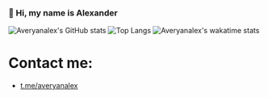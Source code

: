 ### 👋 Hi, my name is Alexander
![Averyanalex's GitHub stats](https://github-readme-stats.vercel.app/api?username=averyanalex&show_icons=true&theme=algolia)
![Top Langs](https://github-readme-stats.vercel.app/api/top-langs/?username=averyanalex&show_icons=true&theme=algolia)
![Averyanalex's wakatime stats](https://github-readme-stats.vercel.app/api/wakatime?username=averyanalex&layout=compact&theme=algolia)
# Contact me:
* [t.me/averyanalex](https://t.me/averyanalex)

